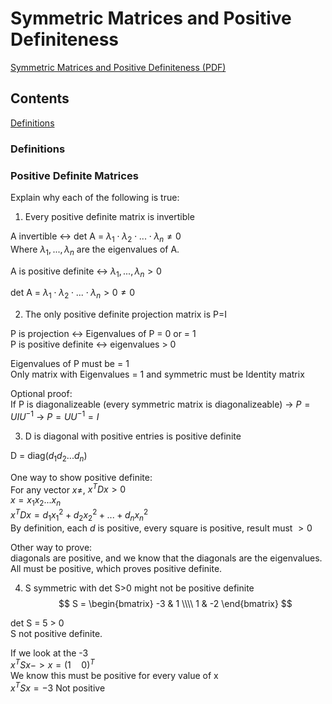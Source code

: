 # Symmetric Matrices and Positive Definiteness
[Symmetric Matrices and Positive Definiteness (PDF)](PDFs/3.1%20Symmetric%20Matrices%20and%20positive%20definiteness.pdf)

## Contents

[Definitions](#Definitions)<br>


### Definitions

### Positive Definite Matrices

Explain why each of the following is true:

1. Every positive definite matrix is invertible

A invertible <-> det A = $\lambda_1 \cdot \lambda_2 \cdot ... \cdot \lambda_n \neq 0$<br>
Where $\lambda_1, ..., \lambda_n$ are the eigenvalues of A.

A is positive definite <-> $\lambda_1, ..., \lambda_n > 0$

det A = $\lambda_1 \cdot \lambda_2 \cdot ...\cdot \lambda_n >0 \neq 0$

2. The only positive definite projection matrix is P=I

P is projection <-> Eigenvalues of P = 0 or = 1<br>
P is positive definite <-> eigenvalues > 0<br>

Eigenvalues of P must be = 1<br>
Only matrix with Eigenvalues = 1 and symmetric must be Identity matrix

Optional proof:<br>
If P is diagonalizeable (every symmetric matrix is diagonalizeable) -> $P = UI U^{-1}$ -> $P = U U^{-1} = I$<br>

3. D is diagonal with positive entries is positive definite

D = diag($d_1 d_2 ... d_n$)<br>

One way to show positive definite:<br>
For any vector $x \neq$, $x^{T}Dx>0$<br>
$x = x_1 x_2 ... x_n$<br>
$x^{T}Dx = d_1 x_1^2 + d_2 x_2^2 + ... + d_n x_n^2$<br>
By definition, each $d$ is positive, every square is positive, result must $>0$

Other way to prove:<br>
diagonals are positive, and we know that the diagonals are the eigenvalues. All must be positive, which proves positive definite.

4. S symmetric with det S>0 might not be positive definite
$$
S = \begin{bmatrix} -3 & 1 \\\\ 1 & -2 \end{bmatrix}
$$

det S = 5 > 0<br>
S not positive definite.<br>

If we look at the -3<br>
$x^{T}Sx -> x = (1 \quad 0)^{T}$<br>
We know this must be positive for every value of x<br>
$x^{T}Sx = -3$ Not positive